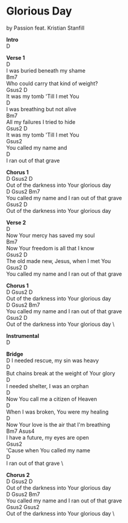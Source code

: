 # Glorious Day

by Passion feat. Kristian Stanfill

**Intro** \
    D
 
**Verse 1** \
      D \
I was buried beneath my shame \
          Bm7 \
Who could carry that kind of weight? \
          Gsus2            D \
It was my tomb 'Till I met You \
      D \
I was breathing but not alive \
       Bm7 \
All my failures I tried to hide \
          Gsus2            D \
It was my tomb 'Till I met You  \
              Gsus2 \
You called my name and \
                       D \
I ran out of that grave
 
**Chorus 1** \
D          Gsus2                           D \
Out of the darkness into Your glorious day \
D             Gsus2                            Bm7 \
You called my name and I ran out of that grave \
           Gsus2                          D \
Out of the darkness into Your glorious day
 
**Verse 2** \
         D \
Now Your mercy has saved my soul \
         Bm7 \
Now Your freedom is all that I know \
             Gsus2                  D \
The old made new, Jesus, when I met You \
              Gsus2                           D \
You called my name and I ran out of that grave
 
**Chorus 1** \
D          Gsus2                           D \
Out of the darkness into Your glorious day \
D             Gsus2                            Bm7 \
You called my name and I ran out of that grave \
           Gsus2                          D \
Out of the darkness into Your glorious day \
 
**Instrumental** \
      D
 
**Bridge** \
D
I needed rescue, my sin was heavy \
D \
But chains break at the weight of Your glory \
D \
I needed shelter, I was an orphan \
D \
Now You call me a citizen of Heaven \
D \
When I was broken, You were my healing \
D \
Now Your love is the air that I'm breathing \
Bm7              Asus4 \
I have a future, my eyes are open \
                          Gsus2 \
'Cause when You called my name \
                       D \
I ran out of that grave \
 
**Chorus 2** \
D          Gsus2                          D \
Out of the darkness into Your glorious day \
D             Gsus2                           Bm7 \
You called my name and I ran out of that grave \
           Gsus2                          Gsus2 \
Out of the darkness into Your glorious day \

